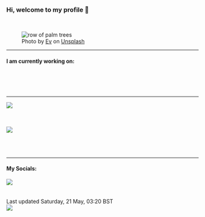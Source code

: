 <h3>Hi, welcome to my profile 👋</h3>

<br />
<figure>
  <img
    src="https://images.unsplash.com/photo-1498511225742-7831d53e64b9?crop=entropy&cs=tinysrgb&fit=max&fm=jpg&ixid=MnwyNzQ3MDB8MHwxfHJhbmRvbXx8fHx8fHx8fDE2NTMwOTUxMDU&ixlib=rb-1.2.1&q=80&w=1080&auto=format"
    alt="row of palm trees" 
  />
  <figcaption>Photo by <a
    href="https://unsplash.com/@evstyle?utm_source=Profile%20readme&utm_medium=referral">Ev</a> on <a
    href="https://unsplash.com/?utm_source=Profile%20readme&utm_medium=referral">Unsplash</a></figcaption>
</figure>


<hr />
<h4>I am currently working on:</h4>
<a href=""></a>

<br /><br /><br />

<hr />
<img
  src="https://github-readme-stats.vercel.app/api?username=shanelucy&show_icons=true&theme=calm"
/>
<br /><br /><br />

<img 
  src="https://github-readme-stats.vercel.app/api/top-langs/?username=shanelucy&theme=calm"
/>
<br /><br /><br /><br />
<hr />
<h4>My Socials:</h4>
<a href="https://uk.linkedin.com/in/shane-lucy-4735b616a">
  <img
    src="https://img.shields.io/badge/linkedin%20-%230077B5.svg?&style=for-the-badge&logo=linkedin&logoColor=white"
  />
</a>
<br /><br /><br />
Last updated Saturday, 21 May, 03:20 BST
<br />
<img
  src="https://github.com/ShaneLucy/ShaneLucy/workflows/README%20build/badge.svg"
/>
